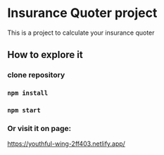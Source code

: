 # Insurance Quoter project

This is a project to calculate your insurance quoter

## How to explore it

### clone repository

### `npm install`

### `npm start`

### Or visit it on page:
https://youthful-wing-2ff403.netlify.app/